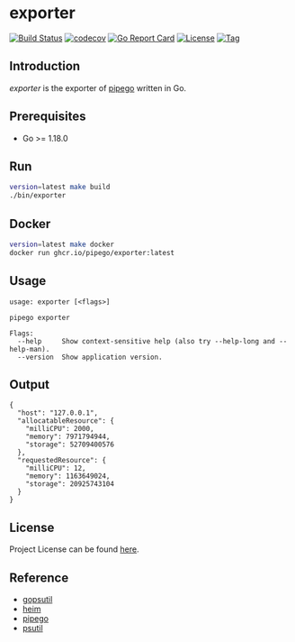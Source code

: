 # exporter

[![Build Status](https://github.com/pipego/exporter/workflows/ci/badge.svg?branch=main&event=push)](https://github.com/pipego/exporter/actions?query=workflow%3Aci)
[![codecov](https://codecov.io/gh/pipego/exporter/branch/main/graph/badge.svg?token=61G1TNDUS6)](https://codecov.io/gh/pipego/exporter)
[![Go Report Card](https://goreportcard.com/badge/github.com/pipego/exporter)](https://goreportcard.com/report/github.com/pipego/exporter)
[![License](https://img.shields.io/github/license/pipego/exporter.svg)](https://github.com/pipego/exporter/blob/main/LICENSE)
[![Tag](https://img.shields.io/github/tag/pipego/exporter.svg)](https://github.com/pipego/exporter/tags)



## Introduction

*exporter* is the exporter of [pipego](https://github.com/pipego) written in Go.



## Prerequisites

- Go >= 1.18.0



## Run

```bash
version=latest make build
./bin/exporter
```



## Docker

```bash
version=latest make docker
docker run ghcr.io/pipego/exporter:latest
```



## Usage

```
usage: exporter [<flags>]

pipego exporter

Flags:
  --help     Show context-sensitive help (also try --help-long and --help-man).
  --version  Show application version.
```



## Output

```
{
  "host": "127.0.0.1",
  "allocatableResource": {
    "milliCPU": 2000,
    "memory": 7971794944,
    "storage": 52709400576
  },
  "requestedResource": {
    "milliCPU": 12,
    "memory": 1163649024,
    "storage": 20925743104
  }
}
```



## License

Project License can be found [here](LICENSE).



## Reference

- [gopsutil](https://github.com/shirou/gopsutil)
- [heim](https://github.com/heim-rs/heim)
- [pipego](https://github.com/pipego/plugin-fetch/blob/main/plugin/localhost.go)
- [psutil](https://github.com/giampaolo/psutil)
